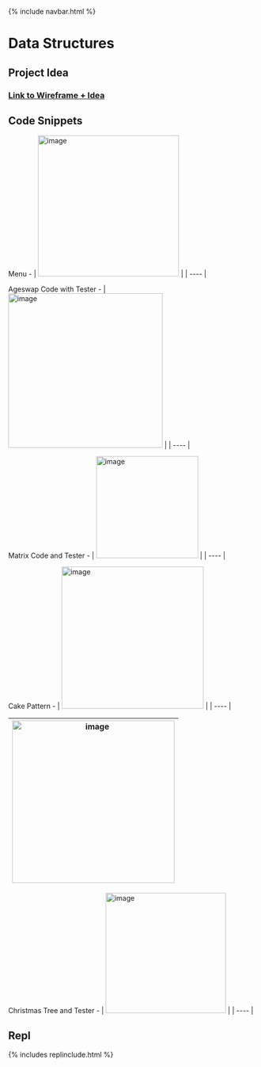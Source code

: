{% include navbar.html %}



# Data Structures
## Project Idea
### [Link to Wireframe + Idea](https://ninjabreadlord.github.io/grup-grass/webProject) 
## Code Snippets


Menu - 
| <img width="285" alt="image" src="https://user-images.githubusercontent.com/89239598/158658982-9b577751-cf2f-4196-bf4c-ff0cf856b4c5.png"> | 
| ---- |

Ageswap Code with Tester - 
| <img width="312" alt="image" src="https://user-images.githubusercontent.com/89239598/158659030-df140afc-9eff-4c8a-8ee4-c0b07239a05a.png"> |
| ---- |

Matrix Code and Tester - 
| <img width="206" alt="image" src="https://user-images.githubusercontent.com/89239598/158659113-270ebb1b-0950-4dbc-a169-38bfb2faf5cd.png"> |
| ---- |

Cake Pattern - 
| <img width="287" alt="image" src="https://user-images.githubusercontent.com/89239598/158659235-ad4ad194-b55f-4326-a75b-9fc82613973e.png"> |
| ---- |

| <img width="328" alt="image" src="https://user-images.githubusercontent.com/89239598/158659280-afd0f0bb-9037-481e-b77a-367adec62f40.png"> |
| ---- |

Christmas Tree and Tester - 
| <img width="243" alt="image" src="https://user-images.githubusercontent.com/89239598/158659314-48f5f4fe-e91e-4f46-8199-44680382eb36.png"> | 
| ---- |


## Repl
{% includes replinclude.html %}
